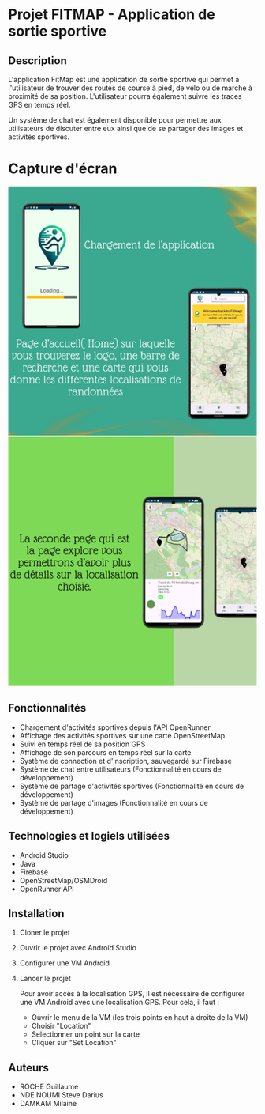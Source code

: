 # Projet FITMAP - Application de sortie sportive

## Description
L'application FitMap est une application de sortie sportive qui permet à l'utilisateur de trouver des routes de course à pied, de vélo ou de marche à proximité de sa position. L'utilisateur pourra également suivre les traces GPS en temps réel.

Un système de chat est également disponible pour permettre aux utilisateurs de discuter entre eux ainsi que de se partager des images et activités sportives.

# Capture d'écran
![Capture 1](image.png)
![Capture 2](image-1.png)

## Fonctionnalités
- Chargement d'activités sportives depuis l'API OpenRunner
- Affichage des activités sportives sur une carte OpenStreetMap
- Suivi en temps réel de sa position GPS
- Affichage de son parcours en temps réel sur la carte
- Système de connection et d'inscription, sauvegardé sur Firebase
- Système de chat entre utilisateurs (Fonctionnalité en cours de développement)
- Système de partage d'activités sportives (Fonctionnalité en cours de développement)
- Système de partage d'images (Fonctionnalité en cours de développement)

## Technologies et logiels utilisées
- Android Studio
- Java
- Firebase
- OpenStreetMap/OSMDroid
- OpenRunner API

## Installation
1. Cloner le projet
2. Ouvrir le projet avec Android Studio
3. Configurer une VM Android
4. Lancer le projet
    
    Pour avoir accès à la localisation GPS, il est nécessaire de configurer une VM Android avec une localisation GPS. Pour cela, il faut :
    - Ouvrir le menu de la VM (les trois points en haut à droite de la VM)
    - Choisir "Location"
    - Selectionner un point sur la carte
    - Cliquer sur "Set Location"

## Auteurs
- ROCHE Guillaume
- NDE NOUMI Steve Darius
- DAMKAM Milaine